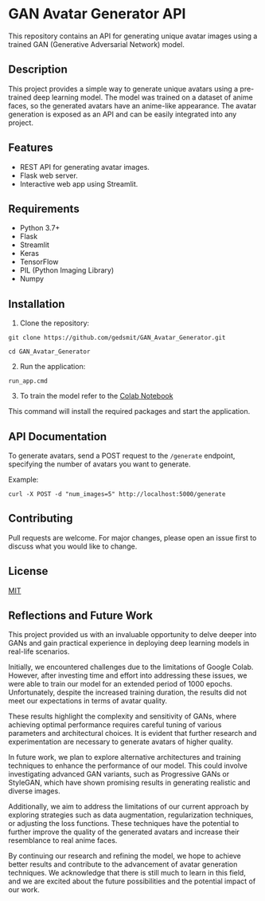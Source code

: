 # GAN Avatar Generator API

This repository contains an API for generating unique avatar images using a trained GAN (Generative Adversarial Network) model.

## Description

This project provides a simple way to generate unique avatars using a pre-trained deep learning model. The model was trained on a dataset of anime faces, so the generated avatars have an anime-like appearance. The avatar generation is exposed as an API and can be easily integrated into any project.

## Features

- REST API for generating avatar images.
- Flask web server.
- Interactive web app using Streamlit.

## Requirements

- Python 3.7+
- Flask
- Streamlit
- Keras
- TensorFlow
- PIL (Python Imaging Library)
- Numpy

## Installation

1. Clone the repository:

`
git clone https://github.com/gedsmit/GAN_Avatar_Generator.git
`

`
cd GAN_Avatar_Generator
`

2. Run the application:

`
run_app.cmd
`

3. To train the model refer to the [Colab Notebook](https://colab.research.google.com/drive/1ZtTck-4_tR85hkRPtMhkrgeVXL4qigA4?usp=sharing)


This command will install the required packages and start the application.

## API Documentation

To generate avatars, send a POST request to the `/generate` endpoint, specifying the number of avatars you want to generate.

Example:

`
curl -X POST -d "num_images=5" http://localhost:5000/generate
`

## Contributing

Pull requests are welcome. For major changes, please open an issue first to discuss what you would like to change.

## License

[MIT](https://choosealicense.com/licenses/mit/)

## Reflections and Future Work

This project provided us with an invaluable opportunity to delve deeper into GANs and gain practical experience in deploying deep learning models in real-life scenarios.

Initially, we encountered challenges due to the limitations of Google Colab. However, after investing time and effort into addressing these issues, we were able to train our model for an extended period of 1000 epochs. Unfortunately, despite the increased training duration, the results did not meet our expectations in terms of avatar quality.

These results highlight the complexity and sensitivity of GANs, where achieving optimal performance requires careful tuning of various parameters and architectural choices. It is evident that further research and experimentation are necessary to generate avatars of higher quality.

In future work, we plan to explore alternative architectures and training techniques to enhance the performance of our model. This could involve investigating advanced GAN variants, such as Progressive GANs or StyleGAN, which have shown promising results in generating realistic and diverse images.

Additionally, we aim to address the limitations of our current approach by exploring strategies such as data augmentation, regularization techniques, or adjusting the loss functions. These techniques have the potential to further improve the quality of the generated avatars and increase their resemblance to real anime faces.

By continuing our research and refining the model, we hope to achieve better results and contribute to the advancement of avatar generation techniques. We acknowledge that there is still much to learn in this field, and we are excited about the future possibilities and the potential impact of our work.